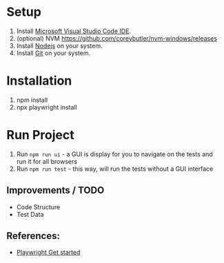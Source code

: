 # Setup

1. Install [Microsoft Visual Studio Code IDE](https://code.visualstudio.com).
1. (optional) NVM https://github.com/coreybutler/nvm-windows/releases
1. Install [Nodejs](https://nodejs.org/en/download/) on your system.
1. Install [Git](https://git-scm.com/download/) on your system.

# Installation
1. npm install
1. npx playwright install

# Run Project
1. Run `npm run ui` - a GUI is display for you to navigate on the tests and run it for all browsers
1. Run `npm run test` - this way, will run the tests without a GUI interface

## Improvements / TODO
- Code Structure
- Test Data

## References:
- [Playwright Get started](https://playwright.dev/docs/intro)
